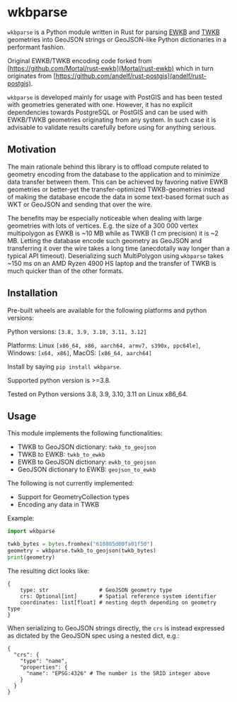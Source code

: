 # wkbparse

`wkbparse` is a Python module written in Rust for parsing [EWKB](https://postgis.net/docs/using_postgis_dbmanagement.html#EWKB_EWKT) and [TWKB](https://github.com/TWKB/Specification/blob/master/twkb.md) geometries into GeoJSON strings or GeoJSON-like Python dictionaries in a performant fashion.

Original EWKB/TWKB encoding code forked from [https://github.com/Mortal/rust-ewkb](Mortal/rust-ewkb) which in turn originates from [https://github.com/andelf/rust-postgis](andelf/rust-postgis).

`wkbparse` is developed mainly for usage with PostGIS and has been tested with geometries generated with one. However, it has no explicit dependencies towards PostgreSQL or PostGIS and can be used with EWKB/TWKB geometries originating from any system. In such case it is advisable to validate results carefully before using for anything serious.

## Motivation

The main rationale behind this library is to offload compute related to geometry encoding from the database to the application and to minimize data transfer between them. This can be achieved by favoring native EWKB geometries or better-yet the transfer-optimized TWKB-geometries instead of making the database encode the data in some text-based format such as WKT or GeoJSON and sending that over the wire.

The benefits may be especially noticeable when dealing with large geometries with lots of vertices. E.g. the size of a 300 000 vertex multipolygon as EWKB is ~10 MB while as TWKB (1 cm precision) it is ~2 MB. Letting the database encode such geometry as GeoJSON and transferring it over the wire takes a long time (anecdotally way longer than a typical API timeout). Deserializing such MultiPolygon using `wkbparse` takes ~150 ms on an AMD Ryzen 4900 HS laptop and the transfer of TWKB is much quicker than of the other formats.

## Installation

Pre-built wheels are available for the following platforms and python versions:

Python versions: `[3.8, 3.9, 3.10, 3.11, 3.12]`

Platforms: Linux `[x86_64, x86, aarch64, armv7, s390x, ppc64le]`, Windows: `[x64, x86]`, MacOS: `[x86_64, aarch64]`

Install by saying `pip install wkbparse`.

Supported python version is >=3.8.

Tested on Python versions 3.8, 3.9, 3.10, 3.11 on Linux x86_64.

## Usage

This module implements the following functionalities:

- TWKB to GeoJSON dictionary: `twkb_to_geojson`
- TWKB to EWKB: `twkb_to_ewkb`
- EWKB to GeoJSON dictionary: `ewkb_to_geojson`
- GeoJSON dictionary to EWKB: `geojson_to_ewkb`

The following is not currently implemented:

- Support for GeometryCollection types
- Encoding any data in TWKB

Example:

```python
import wkbparse

twkb_bytes = bytes.fromhex("610805d00fa01f50")
geometry = wkbparse.twkb_to_geojson(twkb_bytes)
print(geometry)
```

The resulting dict looks like:

```
{
    type: str                # GeoJSON geometry type
    crs: Optional[int]       # Spatial reference system identifier
    coordinates: list[float] # nesting depth depending on geometry type
}
```

When serializing to GeoJSON strings directly, the `crs` is instead expressed as dictated by the GeoJSON spec using a nested dict, e.g.:

```
{
  "crs": {
    "type": "name",
    "properties": {
      "name": "EPSG:4326" # The number is the SRID integer above
    }
  }
}
```
